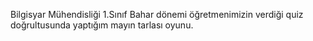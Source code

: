 Bilgisyar Mühendisliği 1.Sınıf Bahar dönemi öğretmenimizin verdiği quiz doğrultusunda yaptığım mayın tarlası oyunu.
